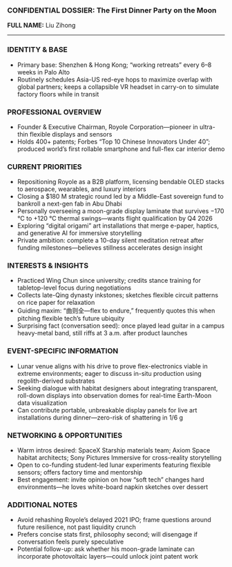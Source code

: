 ### CONFIDENTIAL DOSSIER: The First Dinner Party on the Moon

**FULL NAME:** Liu Zihong

---
### IDENTITY & BASE
- Primary base: Shenzhen & Hong Kong; “working retreats” every 6–8 weeks in Palo Alto
- Routinely schedules Asia-US red-eye hops to maximize overlap with global partners; keeps a collapsible VR headset in carry-on to simulate factory floors while in transit

### PROFESSIONAL OVERVIEW
- Founder & Executive Chairman, Royole Corporation—pioneer in ultra-thin flexible displays and sensors
- Holds 400+ patents; Forbes “Top 10 Chinese Innovators Under 40”; produced world’s first rollable smartphone and full-flex car interior demo

### CURRENT PRIORITIES
- Repositioning Royole as a B2B platform, licensing bendable OLED stacks to aerospace, wearables, and luxury interiors
- Closing a $180 M strategic round led by a Middle-East sovereign fund to bankroll a next-gen fab in Abu Dhabi
- Personally overseeing a moon-grade display laminate that survives −170 °C to +120 °C thermal swings—wants flight qualification by Q4 2026
- Exploring “digital origami” art installations that merge e-paper, haptics, and generative AI for immersive storytelling
- Private ambition: complete a 10-day silent meditation retreat after funding milestones—believes stillness accelerates design insight

### INTERESTS & INSIGHTS
- Practiced Wing Chun since university; credits stance training for tabletop-level focus during negotiations
- Collects late-Qing dynasty inkstones; sketches flexible circuit patterns on rice paper for relaxation
- Guiding maxim: “曲则全—flex to endure,” frequently quotes this when pitching flexible tech’s future ubiquity
- Surprising fact (conversation seed): once played lead guitar in a campus heavy-metal band, still riffs at 3 a.m. after product launches

### EVENT-SPECIFIC INFORMATION
- Lunar venue aligns with his drive to prove flex-electronics viable in extreme environments; eager to discuss in-situ production using regolith-derived substrates
- Seeking dialogue with habitat designers about integrating transparent, roll-down displays into observation domes for real-time Earth-Moon data visualization
- Can contribute portable, unbreakable display panels for live art installations during dinner—zero-risk of shattering in 1/6 g

### NETWORKING & OPPORTUNITIES
- Warm intros desired: SpaceX Starship materials team; Axiom Space habitat architects; Sony Pictures Immersive for cross-reality storytelling
- Open to co-funding student-led lunar experiments featuring flexible sensors; offers factory time and mentorship
- Best engagement: invite opinion on how “soft tech” changes hard environments—he loves white-board napkin sketches over dessert

### ADDITIONAL NOTES
- Avoid rehashing Royole’s delayed 2021 IPO; frame questions around future resilience, not past liquidity crunch
- Prefers concise stats first, philosophy second; will disengage if conversation feels purely speculative
- Potential follow-up: ask whether his moon-grade laminate can incorporate photovoltaic layers—could unlock joint patent work